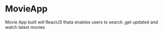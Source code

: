 # MovieApp
Movie App built will ReactJS thata enables users to search ,get updated and watch latest movies
